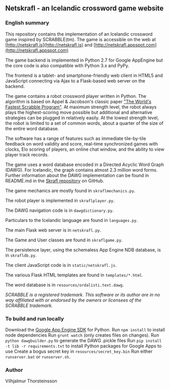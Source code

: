 ## Netskrafl - an Icelandic crossword game website

### English summary

This repository contains the implementation of an Icelandic crossword game
inspired by SCRABBLE(tm).
The game is accessible on the web at [http://netskrafl.is](http://netskrafl.is) and
[http://netskrafl.appspot.com](http://netskrafl.appspot.com)

The game backend is implemented in Python 2.7 for Google AppEngine but the core code is also
compatible with Python 3.x and PyPy.

The frontend is a tablet- and smartphone-friendly web client in HTML5 and JavaScript connecting
via Ajax to a Flask-based web server on the backend.

The game contains a robot crossword player written in Python. The algorithm is based
on Appel & Jacobson's classic paper
["The World's Fastest Scrabble Program"](http://www.cs.cmu.edu/afs/cs/academic/class/15451-s06/www/lectures/scrabble.pdf).
At maximum strength level, the robot always plays the highest-scoring move possible but additional and
alternative strategies can be plugged in relatively easily. At the lowest strength level, the
robot is limited to a set of common words, about a quarter of the size of the entire word database.

The software has a range of features such as immediate tile-by-tile feedback on word validity and score,
real-time synchronized games with clocks, Elo scoring of players, an online chat window,
and the ability to view player track records.

The game uses a word database encoded in a Directed Acyclic Word Graph (DAWG).
For Icelandic, the graph contains almost 2.3 million word forms. Further information
about the DAWG implementation can be found in README.md in the
[Skrafl repository](https://github.com/vthorsteinsson/Skrafl) on GitHub.

The game mechanics are mostly found in ```skraflmechanics.py```.

The robot player is implemented in ```skraflplayer.py```.

The DAWG navigation code is in ```dawgdictionary.py```.

Particulars to the Icelandic language are found in ```languages.py```.

The main Flask web server is in ```netskrafl.py```.

The Game and User classes are found in ```skraflgame.py```.

The persistence layer, using the schemaless App Engine NDB database, is in ```skrafldb.py```.

The client JavaScript code is in ```static/netskrafl.js```.

The various Flask HTML templates are found in ```templates/*.html```.

The word database is in ```resources/ordalisti.text.dawg```.


*SCRABBLE is a registered trademark. This software or its author are in no way affiliated
with or endorsed by the owners or licensees of the SCRABBLE trademark.*

### To build and run locally
Download the [Google App Engine SDK](https://cloud.google.com/appengine/downloads) for Python.
Run ```npm install``` to install node dependencies
Run ```grunt watch``` (only creates files on changes).
Run ```python dawgbuilder.py``` to generate the DAWG .pickle files
Run ```pip install -t lib -r requirements.txt``` to install Python packages for Google Apps to use
Create a bogus secret key in `resources/secret_key.bin`
Run either ```runserver.bat``` or ```runserver.sh```.

### Author
Vilhjalmur Thorsteinsson

